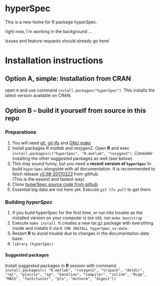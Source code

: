 # hyperSpec
This is a new home for R package hyperSpec.

right now, I'm working in the background ...

Issues and feature requests should already go here!


# Installation instructions

## Option A, simple: Installation from CRAN

open `R` and use command `install.packages("hyperSpec")`. This installs the latest version available on CRAN.

## Option B – build it yourself from source in this repo

### Preparations
1. You will need [git](https://git-scm.com/), [git-lfs](https://packagecloud.io/github/git-lfs/install) and [GNU make](https://www.gnu.org/software/make/)
1. Install packages *R.matlab* and *roxygen2*. Open **R** and exec `install.packages(c("hyperSpec", "R.matlab", "roxygen2")`. Consider installing the other suggested packages as well (see below).
1. This may sound funny, but you need a **recent version of `hyperSpec`** to build `hyperSpec` alongside with all documentation. It is recommended to fetch release [v0.98-20170223](https://github.com/cbeleites/hyperSpec/releases/tag/v0.98-20170223) from gitHub.  
   (This is the easiest and fastest way) 
1. Clone [hyperSpec source code from github](https://github.com/cbeleites/hyperSpec)
1. Essential big data are not here yet. Execute `git lfs pull` to get them.

### Building *hyperSpec*
1. If you build hyperSpec for the first time, or run into trouble as the installed version on your computer is too old, run `make bootstrap`
1. Execute `make install`. It creates a new tar.gz package with everything inside and installs it via `R CMD INSTALL hyperSpec_vv-date`.
1. Restart **R** to avoid trouble due to changes in the documentation data base.
1. `library (hyperSpec)`

#### Suggested packages
Install suggested packages in **R** session with command
`install.packages(c(
    "R.matlab",
    "roxygen2",
    "tripack",
    "deldir",
    "rgl",
    "plotrix",
    "sp",
    "baseline",
    "compiler",
    "inline",
    "Rcpp",
    "MASS",
    "fastcluster",
    "pls",
    "mvtnorm",
    "digest"))`
